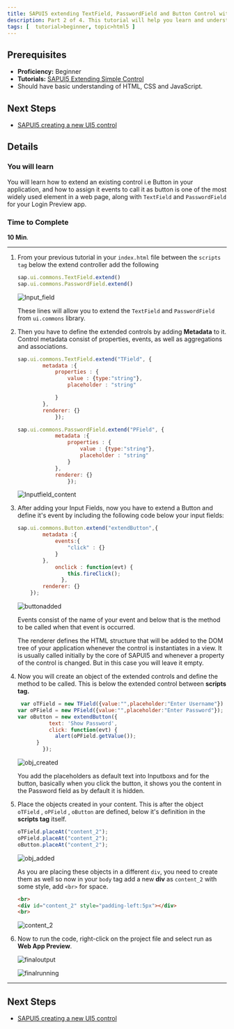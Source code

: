 ```yaml
---
title: SAPUI5 extending TextField, PasswordField and Button Control with events
description: Part 2 of 4. This tutorial will help you learn and understand how to extend a UI5 Button Control with events. Also how to extend a TextField and PasswordField.
tags: [  tutorial>beginner, topic>html5 ]
---
```


## Prerequisites  
 - **Proficiency:** Beginner
 - **Tutorials:** [SAPUI5 Extending Simple Control](http://go.sap.com/developer/tutorials/sapui5-extending-simple-control.html)
 - Should have basic understanding of HTML, CSS and JavaScript.

## Next Steps
  - [SAPUI5 creating a new UI5 control](http://go.sap.com/developer/tutorials/sapui5-creating-control.html)

## Details
### You will learn  
You will learn how to extend an existing control i.e Button in your application, and how to assign it events to call it as button is one of the most widely used element in a web page, along with `TextField` and `PasswordField` for your Login Preview app.

### Time to Complete
  **10 Min**.

---

1. From your previous tutorial in your `index.html` file between the `scripts tag` below the extend controller add the following

    ```javascript
    sap.ui.commons.TextField.extend()
    sap.ui.commons.PasswordField.extend()
    ```

    ![Input_field](ss-1.png)

     These lines will allow you to extend the `TextField` and `PasswordField` from `ui.commons` library.

2. Then you have to define the extended controls by adding **Metadata** to it. Control metadata consist of properties, events, as well as aggregations and associations.

    ```javascript
    sap.ui.commons.TextField.extend("TField", {
			metadata :{
				properties : {
					value : {type:"string"},
					placeholder : "string"

				}
			},
			renderer: {}
				});
    ```

    ```javascript
    sap.ui.commons.PasswordField.extend("PField", {
				metadata :{
					properties : {
						value : {type:"string"},
						placeholder : "string"
					}
				},
				renderer: {}
					});

    ```

      ![Inputfield_content](ss-2.png)

3. After adding your Input Fields, now you have to extend a Button and define it's event by including the following code below your input fields:

    ```javascript
    sap.ui.commons.Button.extend("extendButton",{
  			metadata :{
  				events:{
  					"click" : {}
  				}
  			},
  				onclick : function(evt) {   
  				    this.fireClick();
  				  },
  			renderer: {}
  		});
    ```

    ![buttonadded](ss-3.png)

    Events consist of the name of your event and below that is the method to be called when that event is occurred.

    The renderer defines the HTML structure that will be added to the DOM tree of your application whenever the control is instantiates in a view.  It is usually called initially by the core of SAPUI5 and whenever a property of the control is changed. But in this case you will leave it empty.

4. Now you will create an object of the extended controls and define the method to be called. This is below the extended control between **scripts tag.**

    ```javascript
     var oTField = new TField({value:"",placeholder:"Enter Username"})
	var oPField = new PField({value:"",placeholder:"Enter Password"});
	var oButton = new extendButton({
			  text: 'Show Password',
			  click: function(evt) {
			    alert(oPField.getValue());
		  }
			});
    ```

    ![obj_created](ss-4.png)

    You add the placeholders as default text into Inputboxs and for the button, basically when you click the button, it shows you the content in the Password field as by default it is hidden.

5. Place the objects created in your content. This is after the object `oTField` , `oPField` , `oButton` are defined, below it's definition in the **scripts tag** itself.

    ```javascript
    oTField.placeAt("content_2");
    oPField.placeAt("content_2");
    oButton.placeAt("content_2");
    ```

    ![obj_added](ss-5.png)

    As you are placing these objects in a different `div`, you need to create them as well so now  in your `body` tag add a new **div** as `content_2` with some style, add `<br>` for space.

    ```html
    <br>
    <div id="content_2" style="padding-left:5px"></div>
    <br>
    ```

    ![content_2](ss-6.png)

6. Now to run the code, right-click on the project file and select run as **Web App Preview**.

    ![finaloutput](ss-7.png)

    ![finalrunning](ss-8.png)

---
## Next Steps
 - [SAPUI5 creating a new UI5 control](http://go.sap.com/developer/tutorials/sapui5-creating-control.html)
